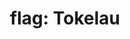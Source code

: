 ---
layout: flags
title: "flag: Tokelau"
emoji: flag_tokelau
permalink: 🇹🇰.html
image: assets/img/3moji/flag_tokelau.png
---
